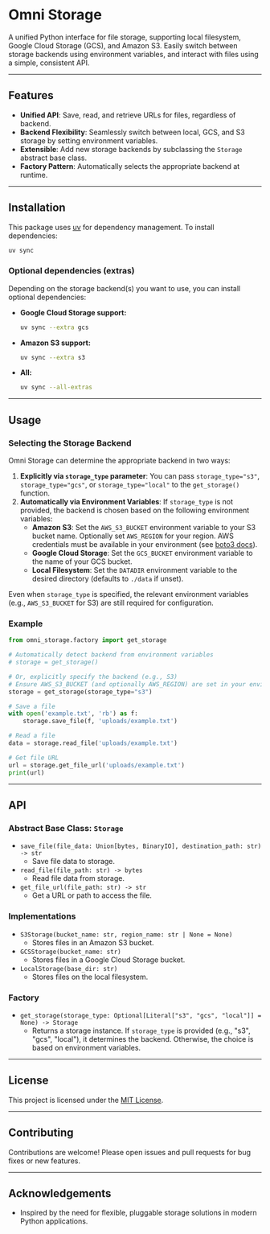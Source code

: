 # Omni Storage

A unified Python interface for file storage, supporting local filesystem, Google Cloud Storage (GCS), and Amazon S3. Easily switch between storage backends using environment variables, and interact with files using a simple, consistent API.

---

## Features

- **Unified API**: Save, read, and retrieve URLs for files, regardless of backend.
- **Backend Flexibility**: Seamlessly switch between local, GCS, and S3 storage by setting environment variables.
- **Extensible**: Add new storage backends by subclassing the `Storage` abstract base class.
- **Factory Pattern**: Automatically selects the appropriate backend at runtime.

---

## Installation

This package uses [uv](https://github.com/astral-sh/uv) for dependency management. To install dependencies:

```sh
uv sync
```

### Optional dependencies (extras)

Depending on the storage backend(s) you want to use, you can install optional dependencies:

- **Google Cloud Storage support:**
  ```sh
  uv sync --extra gcs
  ```
- **Amazon S3 support:**
  ```sh
  uv sync --extra s3
  ```
- **All:**
  ```sh
  uv sync --all-extras
  ```

---

## Usage

### Selecting the Storage Backend

Omni Storage can determine the appropriate backend in two ways:

1.  **Explicitly via `storage_type` parameter**: You can pass `storage_type="s3"`, `storage_type="gcs"`, or `storage_type="local"` to the `get_storage()` function.
2.  **Automatically via Environment Variables**: If `storage_type` is not provided, the backend is chosen based on the following environment variables:
    -   **Amazon S3**: Set the `AWS_S3_BUCKET` environment variable to your S3 bucket name. Optionally set `AWS_REGION` for your region. AWS credentials must be available in your environment (see [boto3 docs](https://boto3.amazonaws.com/v1/documentation/api/latest/guide/credentials.html)).
    -   **Google Cloud Storage**: Set the `GCS_BUCKET` environment variable to the name of your GCS bucket.
    -   **Local Filesystem**: Set the `DATADIR` environment variable to the desired directory (defaults to `./data` if unset).

Even when `storage_type` is specified, the relevant environment variables (e.g., `AWS_S3_BUCKET` for S3) are still required for configuration.

### Example

```python
from omni_storage.factory import get_storage

# Automatically detect backend from environment variables
# storage = get_storage()

# Or, explicitly specify the backend (e.g., S3)
# Ensure AWS_S3_BUCKET (and optionally AWS_REGION) are set in your environment
storage = get_storage(storage_type="s3")

# Save a file
with open('example.txt', 'rb') as f:
    storage.save_file(f, 'uploads/example.txt')

# Read a file
data = storage.read_file('uploads/example.txt')

# Get file URL
url = storage.get_file_url('uploads/example.txt')
print(url)
```

---

## API

### Abstract Base Class: `Storage`

- `save_file(file_data: Union[bytes, BinaryIO], destination_path: str) -> str`
    - Save file data to storage.
- `read_file(file_path: str) -> bytes`
    - Read file data from storage.
- `get_file_url(file_path: str) -> str`
    - Get a URL or path to access the file.

### Implementations

- `S3Storage(bucket_name: str, region_name: str | None = None)`
    - Stores files in an Amazon S3 bucket.
- `GCSStorage(bucket_name: str)`
    - Stores files in a Google Cloud Storage bucket.
- `LocalStorage(base_dir: str)`
    - Stores files on the local filesystem.

### Factory

- `get_storage(storage_type: Optional[Literal["s3", "gcs", "local"]] = None) -> Storage`
    - Returns a storage instance. If `storage_type` is provided (e.g., "s3", "gcs", "local"),
      it determines the backend. Otherwise, the choice is based on environment variables.

---

## License

This project is licensed under the [MIT License](LICENSE).

---

## Contributing

Contributions are welcome! Please open issues and pull requests for bug fixes or new features.

---

## Acknowledgements

- Inspired by the need for flexible, pluggable storage solutions in modern Python applications.
